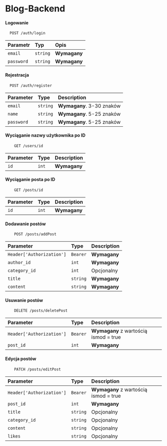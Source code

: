 # Blog-Backend

#### Logowanie
```http
  POST /auth/login
```

| Parametr | Typ  | Opis                            |
| :-------- | :------- | :------------------------- |
| `email` | `string`   | **Wymagany**               |
| `password` | `string`| **Wymagany**               |

#### Rejestracja

```http
  POST /auth/register
```

| Parameter | Type     | Description                       |
| :-------- | :------- | :-------------------------------- |
| `email`      | `string` | **Wymagany**. 3-30 znaków |
| `name`      | `string` | **Wymagany**. 5-25 znaków |
| `password`      | `string` | **Wymagany**. 5-25 znaków |


#### Wyciąganie nazwy użytkownika po ID

```http
    GET /users/id
```

| Parameter | Type     | Description                       |
| :-------- | :------- | :-------------------------------- |
| `id`      | `int` | **Wymagany**|

#### Wyciąganie posta po ID

```http
    GET /posts/id
```

| Parameter | Type     | Description                       |
| :-------- | :------- | :-------------------------------- |
| `id`      | `int` | **Wymagany**|

#### Dodawanie postów

```http
    POST /posts/addPost
```
| Parameter | Type     | Description                       |
| :-------- | :------- | :-------------------------------- |
| `Header['Authorization']`      | `Bearer` | **Wymagany** |
| `author_id`      | `int` | **Wymagany** |
| `category_id`      | `int` | Opcjonalny  |
| `title`      | `string` | **Wymagany**  |
| `content`      | `string` | **Wymagany**  |

#### Usuwanie postów

```http
    DELETE /posts/deletePost
```
| Parameter | Type     | Description                       |
| :-------- | :------- | :-------------------------------- |
| `Header['Authorization']`      | `Bearer` | **Wymagany** z wartością ismod = true|
| `post_id`      | `int` | **Wymagany** |

#### Edycja postów

```http
    PATCH /posts/editPost
```
| Parameter | Type     | Description                       |
| :-------- | :------- | :-------------------------------- |
| `Header['Authorization']`      | `Bearer` | **Wymagany** z wartością ismod = true|
| `post_id`      | `int` | **Wymagany** |
| `title`      | `string` | Opcjonalny |
| `category_id`      | `string` | Opcjonalny |
| `content`      | `string` | Opcjonalny |
| `likes`      | `string` | Opcjonalny |